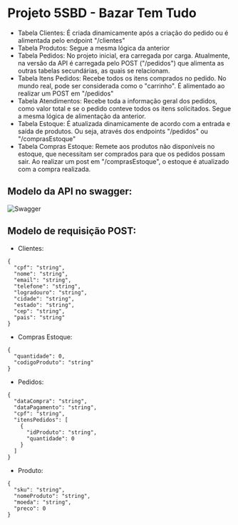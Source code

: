 # Projeto 5SBD - Bazar Tem Tudo 

- Tabela Clientes: É criada dinamicamente após a criação do pedido ou é alimentada pelo endpoint "/clientes"
- Tabela Produtos: Segue a mesma lógica da anterior
- Tabela Pedidos: No projeto inicial, era carregada por carga. Atualmente, na versão da API é carregada pelo POST ("/pedidos") que alimenta as outras tabelas secundárias, as quais se relacionam.
- Tabela Itens Pedidos: Recebe todos os itens comprados no pedido. No mundo real, pode ser considerada como o "carrinho". É alimentado ao realizar um POST em "/pedidos"
- Tabela Atendimentos: Recebe toda a informação geral dos pedidos, como valor total e se o pedido conteve todos os itens solicitados. Segue a mesma lógica de alimentação da anterior.
- Tabela Estoque: É atualizada dinamicamente de acordo com a entrada e saída de produtos. Ou seja, através dos endpoints "/pedidos" ou "/comprasEstoque"
- Tabela Compras Estoque: Remete aos produtos não disponíveis no estoque, que necessitam ser comprados para que os pedidos possam sair. Ao realizar um post em "/comprasEstoque", o estoque é atualizado com a compra realizada.

## Modelo da API no swagger:

![Swagger](/swagger)

## Modelo de requisição POST:

- Clientes:

```
{
  "cpf": "string",
  "nome": "string",
  "email": "string",
  "telefone": "string",
  "logradouro": "string",
  "cidade": "string",
  "estado": "string",
  "cep": "string",
  "pais": "string"
}
```

- Compras Estoque:

```
{
  "quantidade": 0,
  "codigoProduto": "string"
}
```

- Pedidos:

```
{
  "dataCompra": "string",
  "dataPagamento": "string",
  "cpf": "string",
  "itensPedidos": [
    {
      "idProduto": "string",
      "quantidade": 0
    }
  ]
}
```

- Produto:

```
{
  "sku": "string",
  "nomeProduto": "string",
  "moeda": "string",
  "preco": 0
}
```
